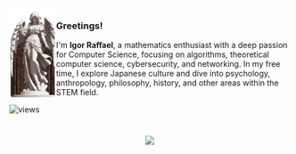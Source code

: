 <img align="left" src="https://github.com/igor-raffael/igor-raffael/blob/main/assets/art.png" width="84">

### Greetings!

I'm **Igor Raffael**, a mathematics enthusiast with a deep passion for Computer Science, focusing on algorithms, theoretical computer science, cybersecurity, and networking. In my free time, I explore Japanese culture and dive into psychology, anthropology, philosophy, history, and other areas within the STEM field.
  
![views](https://komarev.com/ghpvc/?username=igor-raffael&style=flat&color=313131&label=views&abbreviated=true)

#
<p align="center">
  <a href="https://skillicons.dev">
    <img src="https://skillicons.dev/icons?i=python,java,cpp,clojure,haskell,mysql,git,linux,vim" />
  </a>
</p>
